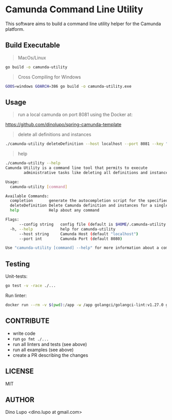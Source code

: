 # Camunda Command Line Utility

This software aims to build a command line utility helper for the Camunda platform.

Build Executable
-----------
> MacOs/Linux
```bash
go build -o camunda-utility
```

> Cross Compiling for Windows
```bash
GOOS=windows GOARCH=386 go build -o camunda-utility.exe
```

Usage
-----------

> run a local camunda on port 8081 using the Docker at:

https://github.com/dinolupo/spring-camunda-template

> delete all definitions and instances 
```bash
./camunda-utility deleteDefinition --host localhost --port 8081 --key "@all"
```

> help
```bash
./camunda-utility --help
Camunda Utility is a command line tool that permits to execute
        administrative tasks like deleting all definitions and instances.

Usage:
  camunda-utility [command]

Available Commands:
  completion       generate the autocompletion script for the specified shell
  deleteDefinition Delete Camunda definition and instances for a single or all process definitions
  help             Help about any command

Flags:
      --config string   config file (default is $HOME/.camunda-utility.yaml)
  -h, --help            help for camunda-utility
      --host string     Camunda Host (default "localhost")
      --port int        Camunda Port (default 8080)

Use "camunda-utility [command] --help" for more information about a command.
```

Testing
-----------
Unit-tests:
```bash
go test -v -race ./...
```

Run linter:
```bash
docker run --rm -v $(pwd):/app -w /app golangci/golangci-lint:v1.27.0 golangci-lint run -v
```

CONTRIBUTE
-----------
 * write code
 * run `go fmt ./...`
 * run all linters and tests (see above)
 * run all examples (see above)
 * create a PR describing the changes

LICENSE
-----------
MIT

AUTHOR
-----------
Dino Lupo <dino.lupo at gmail.com>
